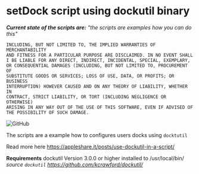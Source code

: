 # setDock script using dockutil binary

_**Current state of the scripts are:** "the scripts are examples how you can do this"_

```THE SCRIPTS ARE PROVIDED "AS IS" AND ANY EXPRESS OR IMPLIED WARRANTIES, 
INCLUDING, BUT NOT LIMITED TO, THE IMPLIED WARRANTIES OF MERCHANTABILITY 
AND FITNESS FOR A PARTICULAR PURPOSE ARE DISCLAIMED. IN NO EVENT SHALL 
I BE LIABLE FOR ANY DIRECT, INDIRECT, INCIDENTAL, SPECIAL, EXEMPLARY, 
OR CONSEQUENTIAL DAMAGES (INCLUDING, BUT NOT LIMITED TO, PROCUREMENT OF 
SUBSTITUTE GOODS OR SERVICES; LOSS OF USE, DATA, OR PROFITS; OR BUSINESS 
INTERRUPTION) HOWEVER CAUSED AND ON ANY THEORY OF LIABILITY, WHETHER IN 
CONTRACT, STRICT LIABILITY, OR TORT (INCLUDING NEGLIGENCE OR OTHERWISE) 
ARISING IN ANY WAY OUT OF THE USE OF THIS SOFTWARE, EVEN IF ADVISED OF 
THE POSSIBILITY OF SUCH DAMAGE.
```
![GitHub](https://img.shields.io/github/license/mvdbent/MSP-example-Scripts)

The scripts are a example how to configures users docks using `docktutil`

Read more here https://appleshare.it/posts/use-dockutil-in-a-script/

**Requirements**
dockutil Version 3.0.0 or higher installed to /usr/local/bin/
_source `dockutil` https://github.com/kcrawford/dockutil/_
